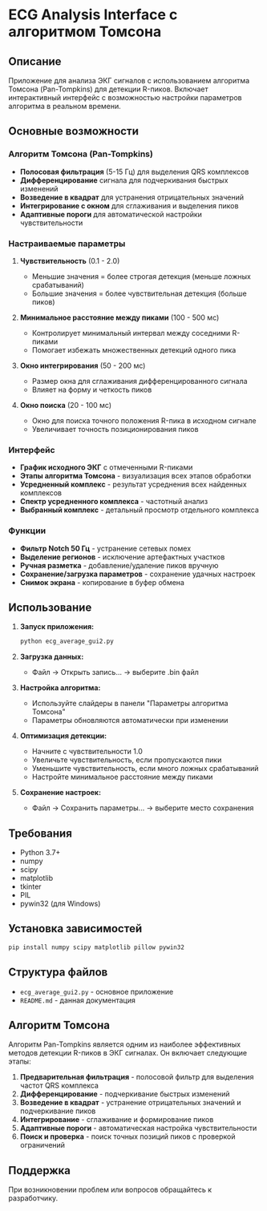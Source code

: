 # ECG Analysis Interface с алгоритмом Томсона

## Описание

Приложение для анализа ЭКГ сигналов с использованием алгоритма Томсона (Pan-Tompkins) для детекции R-пиков. Включает интерактивный интерфейс с возможностью настройки параметров алгоритма в реальном времени.

## Основные возможности

### Алгоритм Томсона (Pan-Tompkins)
- **Полосовая фильтрация** (5-15 Гц) для выделения QRS комплексов
- **Дифференцирование** сигнала для подчеркивания быстрых изменений
- **Возведение в квадрат** для устранения отрицательных значений
- **Интегрирование с окном** для сглаживания и выделения пиков
- **Адаптивные пороги** для автоматической настройки чувствительности

### Настраиваемые параметры

1. **Чувствительность** (0.1 - 2.0)
   - Меньшие значения = более строгая детекция (меньше ложных срабатываний)
   - Большие значения = более чувствительная детекция (больше пиков)

2. **Минимальное расстояние между пиками** (100 - 500 мс)
   - Контролирует минимальный интервал между соседними R-пиками
   - Помогает избежать множественных детекций одного пика

3. **Окно интегрирования** (50 - 200 мс)
   - Размер окна для сглаживания дифференцированного сигнала
   - Влияет на форму и четкость пиков

4. **Окно поиска** (20 - 100 мс)
   - Окно для поиска точного положения R-пика в исходном сигнале
   - Увеличивает точность позиционирования пиков

### Интерфейс

- **График исходного ЭКГ** с отмеченными R-пиками
- **Этапы алгоритма Томсона** - визуализация всех этапов обработки
- **Усредненный комплекс** - результат усреднения всех найденных комплексов
- **Спектр усредненного комплекса** - частотный анализ
- **Выбранный комплекс** - детальный просмотр отдельного комплекса

### Функции

- **Фильтр Notch 50 Гц** - устранение сетевых помех
- **Выделение регионов** - исключение артефактных участков
- **Ручная разметка** - добавление/удаление пиков вручную
- **Сохранение/загрузка параметров** - сохранение удачных настроек
- **Снимок экрана** - копирование в буфер обмена

## Использование

1. **Запуск приложения:**
   ```bash
   python ecg_average_gui2.py
   ```

2. **Загрузка данных:**
   - Файл → Открыть запись... → выберите .bin файл

3. **Настройка алгоритма:**
   - Используйте слайдеры в панели "Параметры алгоритма Томсона"
   - Параметры обновляются автоматически при изменении

4. **Оптимизация детекции:**
   - Начните с чувствительности 1.0
   - Увеличьте чувствительность, если пропускаются пики
   - Уменьшите чувствительность, если много ложных срабатываний
   - Настройте минимальное расстояние между пиками

5. **Сохранение настроек:**
   - Файл → Сохранить параметры... → выберите место сохранения

## Требования

- Python 3.7+
- numpy
- scipy
- matplotlib
- tkinter
- PIL
- pywin32 (для Windows)

## Установка зависимостей

```bash
pip install numpy scipy matplotlib pillow pywin32
```

## Структура файлов

- `ecg_average_gui2.py` - основное приложение
- `README.md` - данная документация

## Алгоритм Томсона

Алгоритм Pan-Tompkins является одним из наиболее эффективных методов детекции R-пиков в ЭКГ сигналах. Он включает следующие этапы:

1. **Предварительная фильтрация** - полосовой фильтр для выделения частот QRS комплекса
2. **Дифференцирование** - подчеркивание быстрых изменений
3. **Возведение в квадрат** - устранение отрицательных значений и подчеркивание пиков
4. **Интегрирование** - сглаживание и формирование пиков
5. **Адаптивные пороги** - автоматическая настройка чувствительности
6. **Поиск и проверка** - поиск точных позиций пиков с проверкой ограничений

## Поддержка

При возникновении проблем или вопросов обращайтесь к разработчику. 
